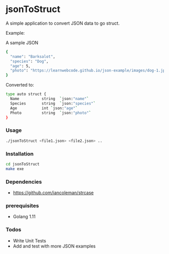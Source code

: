 # jsonToStruct

A simple application to convert JSON data to go struct.

Example:

A sample JSON
```sh
{
  "name": "Barksalot",
  "species": "Dog",
  "age": 5,
  "photo": "https://learnwebcode.github.io/json-example/images/dog-1.jpg"
}
```

Converted to:
```sh
type auto struct { 
  Name          string	`json:"name"`
  Species       string	`json:"species"`
  Age           int	`json:"age"`
  Photo         string	`json:"photo"`
}
```
### Usage
```sh
./jsonToStruct <file1.json> <file2.json> ..
```

### Installation
```sh
cd jsonToStruct
make exe
```

### Dependencies

  - https://github.com/iancoleman/strcase

### prerequisites
  
  - Golang 1.11
  
### Todos

 - Write Unit Tests
 - Add and test with more JSON examples
